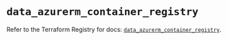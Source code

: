 # `data_azurerm_container_registry`

Refer to the Terraform Registry for docs: [`data_azurerm_container_registry`](https://registry.terraform.io/providers/hashicorp/azurerm/3.89.0/docs/data-sources/container_registry).
